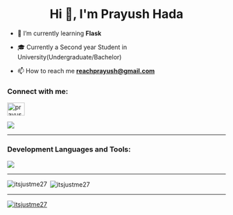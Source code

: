 <h1 align="center">Hi 👋, I'm Prayush Hada</h1>


- 🌱 I’m currently learning **Flask**
- 🎓 Currently a Second year Student in University(Undergraduate/Bachelor)

- 📫 How to reach me **reachprayush@gmail.com**

<h3 align="left">Connect with me:</h3>
<p align="left">
<a href="https://linkedin.com/in/prayush hada" target="blank"><img align="center" src="https://raw.githubusercontent.com/rahuldkjain/github-profile-readme-generator/master/src/images/icons/Social/linked-in-alt.svg" alt="prayush hada" height="30" width="40" /></a>
</p>

<img src="https://i.pinimg.com/originals/20/d7/8e/20d78ebeeb5c059eaba70dc979ab8fa9.gif" >

<hr/>
<h3 align="left">Development Languages and Tools:</h3>
<p>
  <a href="https://skillicons.dev">
    <img src="https://skillicons.dev/icons?i=py,bash,powershell,c,cpp,cs,git,java,mysql,php,html,css,javascript,bootstrap,mongodb,express,react,nodejs,figma,linux,latex,flask,obsidian,vim,threejs,jquery,docker,kali&perline=14" />
  </a>
</p>

<hr />
<p><img align="left" src="https://github-readme-stats.vercel.app/api/top-langs?username=itsjustme27&theme=tokyonight&hide&show_icons=true&locale=en&layout=compact" alt="itsjustme27" /></p>

<p>&nbsp;<img align="center" src="https://github-readme-stats.vercel.app/api?username=itsjustme27&theme=tokyonight&hide&show_icons=true&locale=en" alt="itsjustme27" /></p>
<hr />
<p align="left"> <a href="[![trophy](https://github-profile-trophy.vercel.app/?username=ryo-ma&theme=onedark)]"><img src="https://github-profile-trophy.vercel.app/?username=itsjustme27&theme=onestar&no-frame=false&margin-w=4" alt="itsjustme27" /></a> </p>
